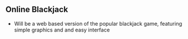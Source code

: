 ## Online Blackjack

- Will be a web based version of the popular blackjack game, featuring simple graphics and and easy interface
